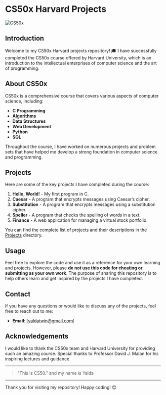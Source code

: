 # CS50x Harvard Projects

![CS50x](https://cs50.harvard.edu/images/cs50x.png)

## Introduction

Welcome to my CS50x Harvard projects repository! 🎓 I have successfully completed the CS50x course offered by Harvard University, which is an introduction to the intellectual enterprises of computer science and the art of programming.

## About CS50x

CS50x is a comprehensive course that covers various aspects of computer science, including:
- **C Programming**
- **Algorithms**
- **Data Structures**
- **Web Development**
- **Python**
- **SQL**

Throughout the course, I have worked on numerous projects and problem sets that have helped me develop a strong foundation in computer science and programming.

## Projects

Here are some of the key projects I have completed during the course:
1. **Hello, World!** - My first program in C.
2. **Caesar** - A program that encrypts messages using Caesar’s cipher.
3. **Substitution** - A program that encrypts messages using a substitution cipher.
4. **Speller** - A program that checks the spelling of words in a text.
5. **Finance** - A web application for managing a virtual stock portfolio.

You can find the complete list of projects and their descriptions in the [Projects](./Projects) directory.

## Usage

Feel free to explore the code and use it as a reference for your own learning and projects. However, please **do not use this code for cheating or submitting as your own work**. The purpose of sharing this repository is to help others learn and get inspired by the projects I have completed.

## Contact

If you have any questions or would like to discuss any of the projects, feel free to reach out to me:
- **Email**: [yaldatwin@gmail.com]

## Acknowledgements

I would like to thank the CS50x team and Harvard University for providing such an amazing course. Special thanks to Professor David J. Malan for his inspiring lectures and guidance.

---

> "This is CS50."
> and my name is Yalda

---

Thank you for visiting my repository! Happy coding! 😊

